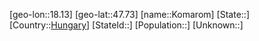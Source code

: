 ﻿---
location: [47.73,18.13]
type: City
tags:
- geo/City


SpocWebEntityId: 31551
isDeleted: false
confidential: public

---
[geo-lon::18.13]
[geo-lat::47.73]
[name::Komarom]
[State::]
[Country::[Hungary](geo/Continent/Europe/Hungary.md)]
[StateId::]
[Population::]
[Unknown::]

